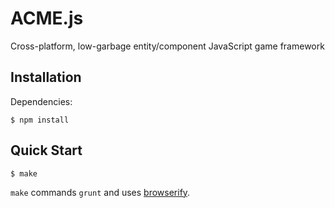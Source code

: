 # ACME.js

Cross-platform, low-garbage entity/component JavaScript game framework

## Installation

Dependencies:

	$ npm install

## Quick Start

	$ make

`make` commands `grunt` and uses [browserify](https://github.com/substack/node-browserify).